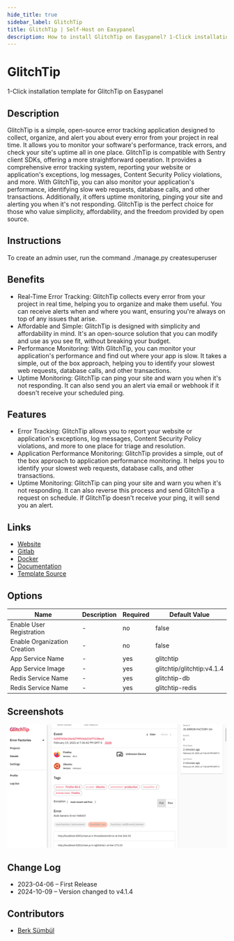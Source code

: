 ```yaml
---
hide_title: true
sidebar_label: GlitchTip
title: GlitchTip | Self-Host on Easypanel
description: How to install GlitchTip on Easypanel? 1-Click installation template for GlitchTip on Easypanel
---
```


<!-- generated -->

# GlitchTip

1-Click installation template for GlitchTip on Easypanel

## Description

GlitchTip is a simple, open-source error tracking application designed to collect, organize, and alert you about every error from your project in real time. It allows you to monitor your software&#39;s performance, track errors, and check your site&#39;s uptime all in one place. GlitchTip is compatible with Sentry client SDKs, offering a more straightforward operation. It provides a comprehensive error tracking system, reporting your website or application&#39;s exceptions, log messages, Content Security Policy violations, and more. With GlitchTip, you can also monitor your application&#39;s performance, identifying slow web requests, database calls, and other transactions. Additionally, it offers uptime monitoring, pinging your site and alerting you when it&#39;s not responding. GlitchTip is the perfect choice for those who value simplicity, affordability, and the freedom provided by open source.

## Instructions

To create an admin user, run the command ./manage.py createsuperuser

## Benefits

- Real-Time Error Tracking: GlitchTip collects every error from your project in real time, helping you to organize and make them useful. You can receive alerts when and where you want, ensuring you're always on top of any issues that arise.
- Affordable and Simple: GlitchTip is designed with simplicity and affordability in mind. It's an open-source solution that you can modify and use as you see fit, without breaking your budget.
- Performance Monitoring: With GlitchTip, you can monitor your application's performance and find out where your app is slow. It takes a simple, out of the box approach, helping you to identify your slowest web requests, database calls, and other transactions.
- Uptime Monitoring: GlitchTip can ping your site and warn you when it's not responding. It can also send you an alert via email or webhook if it doesn't receive your scheduled ping.

## Features

- Error Tracking: GlitchTip allows you to report your website or application's exceptions, log messages, Content Security Policy violations, and more to one place for triage and resolution.
- Application Performance Monitoring: GlitchTip provides a simple, out of the box approach to application performance monitoring. It helps you to identify your slowest web requests, database calls, and other transactions.
- Uptime Monitoring: GlitchTip can ping your site and warn you when it's not responding. It can also reverse this process and send GlitchTip a request on schedule. If GlitchTip doesn't receive your ping, it will send you an alert.

## Links

- [Website](https://glitchtip.com/)
- [Gitlab](https://gitlab.com/glitchtip)
- [Docker](https://hub.docker.com/r/glitchtip/glitchtip)
- [Documentation](https://glitchtip.com/documentation)
- [Template Source](https://github.com/easypanel-io/templates/tree/main/templates/glitchtip)

## Options

Name | Description | Required | Default Value
-|-|-|-
Enable User Registration | - | no | false
Enable Organization Creation | - | no | false
App Service Name | - | yes | glitchtip
App Service Image | - | yes | glitchtip/glitchtip:v4.1.4
Redis Service Name | - | yes | glitchtip-db
Redis Service Name | - | yes | glitchtip-redis

## Screenshots

![GlitchTip Screenshot](./assets/screenshot.png)

## Change Log

- 2023-04-06 – First Release
- 2024-10-09 – Version changed to v4.1.4

## Contributors

- [Berk Sümbül](https://berksmbl.com)
